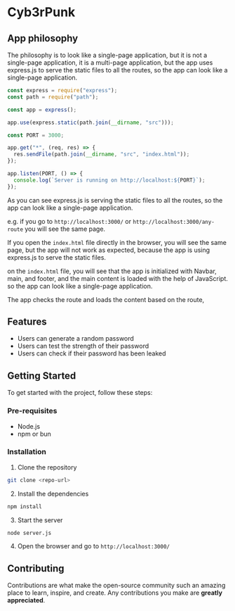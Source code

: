 # Cyb3rPunk

## App philosophy

The philosophy is to look like a single-page application, but it is not a single-page application, it is a multi-page application, but the app uses express.js to serve the static files to all the routes, so the app can look like a single-page application.

```javascript
const express = require("express");
const path = require("path");

const app = express();

app.use(express.static(path.join(__dirname, "src")));

const PORT = 3000;

app.get("*", (req, res) => {
  res.sendFile(path.join(__dirname, "src", "index.html"));
});

app.listen(PORT, () => {
  console.log(`Server is running on http://localhost:${PORT}`);
});

```

As you can see express.js is serving the static files to all the routes, so the app can look like a single-page application.

e.g. if you go to `http://localhost:3000/` or `http://localhost:3000/any-route` you will see the same page.


If you open the `index.html` file directly in the browser, you will see the same page, but the app will not work as expected, because the app is using express.js to serve the static files.


on the `index.html` file, you will see that the app is initialized with Navbar, main, and footer, and the main content is loaded with the help of JavaScript. so the app can look like a single-page application.


The app checks the route and loads the content based on the route, 

## Features

- Users can generate a random password
- Users can test the strength of their password
- Users can check if their password has been leaked

## Getting Started

To get started with the project, follow these steps:

### Pre-requisites

- Node.js
- npm or bun

### Installation

1. Clone the repository

```bash
git clone <repo-url>
```

2. Install the dependencies

```bash
npm install
```

3. Start the server

```bash
node server.js
```

4. Open the browser and go to `http://localhost:3000/`

## Contributing

Contributions are what make the open-source community such an amazing place to learn, inspire, and create. Any contributions you make are **greatly appreciated**.
